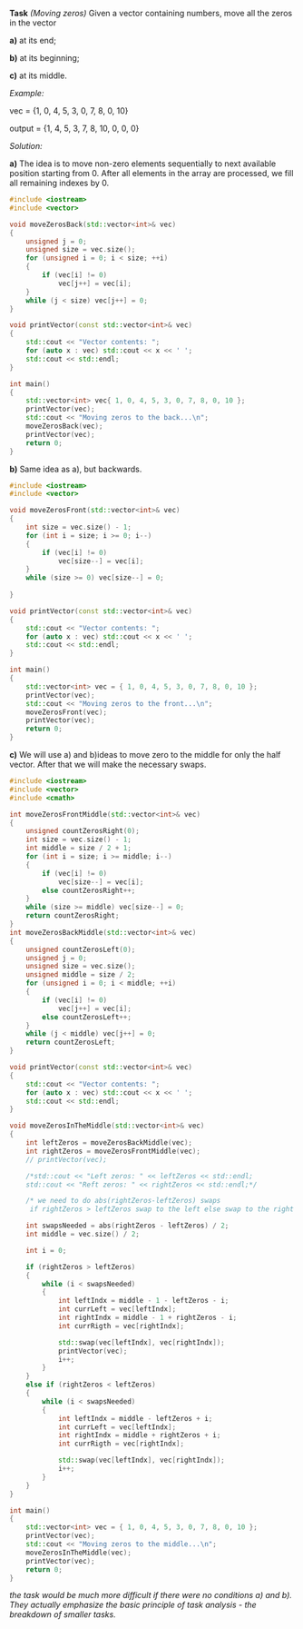 **Task** *(Moving zeros)* Given a vector containing numbers, move all the zeros in the vector 

**a)** at its end;

**b)** at its beginning;

**c)** at its middle.

*Example:*

vec = {1, 0, 4, 5, 3, 0, 7, 8, 0, 10}

output = {1, 4, 5, 3, 7, 8, 10, 0, 0, 0}

*Solution:*

**а)** The idea is to move non-zero elements sequentially to next available position starting from 0. After all elements in the array are processed, we fill all remaining indexes by 0.

```cpp
#include <iostream>
#include <vector>

void moveZerosBack(std::vector<int>& vec)
{
	unsigned j = 0;
	unsigned size = vec.size();
	for (unsigned i = 0; i < size; ++i)
	{
		if (vec[i] != 0)
			vec[j++] = vec[i];
	}
	while (j < size) vec[j++] = 0;
}

void printVector(const std::vector<int>& vec) 
{
	std::cout << "Vector contents: ";
	for (auto x : vec) std::cout << x << ' ';	
	std::cout << std::endl;
}

int main()
{
	std::vector<int> vec{ 1, 0, 4, 5, 3, 0, 7, 8, 0, 10 };
	printVector(vec);
	std::cout << "Moving zeros to the back...\n";
	moveZerosBack(vec);
	printVector(vec);
	return 0;
}
```

**b)** Same idea as a), but backwards.

```cpp
#include <iostream>
#include <vector>

void moveZerosFront(std::vector<int>& vec)
{
	int size = vec.size() - 1;
	for (int i = size; i >= 0; i--)
	{
		if (vec[i] != 0)
			vec[size--] = vec[i];
	}
	while (size >= 0) vec[size--] = 0;
	
}

void printVector(const std::vector<int>& vec)
{
	std::cout << "Vector contents: ";
	for (auto x : vec) std::cout << x << ' ';
	std::cout << std::endl;
}

int main()
{
	std::vector<int> vec = { 1, 0, 4, 5, 3, 0, 7, 8, 0, 10 };
	printVector(vec);
	std::cout << "Moving zeros to the front...\n";
	moveZerosFront(vec);
	printVector(vec);
	return 0;
}
```
**c)** We will use a) and b)ideas to move zero to the middle for only the half vector. After that we will make the necessary swaps.

```cpp
#include <iostream>
#include <vector>
#include <cmath>

int moveZerosFrontMiddle(std::vector<int>& vec)
{
	unsigned countZerosRight(0);
	int size = vec.size() - 1;
	int middle = size / 2 + 1;
	for (int i = size; i >= middle; i--)
	{
		if (vec[i] != 0)
			vec[size--] = vec[i];
		else countZerosRight++;
	}
	while (size >= middle) vec[size--] = 0;
	return countZerosRight;
}
int moveZerosBackMiddle(std::vector<int>& vec)
{
	unsigned countZerosLeft(0);
	unsigned j = 0;
	unsigned size = vec.size();
	unsigned middle = size / 2;
	for (unsigned i = 0; i < middle; ++i)
	{
		if (vec[i] != 0)
			vec[j++] = vec[i];
		else countZerosLeft++;
	}
	while (j < middle) vec[j++] = 0;
	return countZerosLeft;
}

void printVector(const std::vector<int>& vec)
{
	std::cout << "Vector contents: ";
	for (auto x : vec) std::cout << x << ' ';
	std::cout << std::endl;
}

void moveZerosInTheMiddle(std::vector<int>& vec)
{
	int leftZeros = moveZerosBackMiddle(vec);
	int rightZeros = moveZerosFrontMiddle(vec);
	// printVector(vec);

	/*std::cout << "Left zeros: " << leftZeros << std::endl;
	std::cout << "Reft zeros: " << rightZeros << std::endl;*/

	/* we need to do abs(rightZeros-leftZeros) swaps
	 if rightZeros > leftZeros swap to the left else swap to the right */

	int swapsNeeded = abs(rightZeros - leftZeros) / 2;
	int middle = vec.size() / 2;

	int i = 0;

	if (rightZeros > leftZeros)
	{
		while (i < swapsNeeded)
		{
			int leftIndx = middle - 1 - leftZeros - i;
			int currLeft = vec[leftIndx];
			int rightIndx = middle - 1 + rightZeros - i;
			int currRigth = vec[rightIndx];

			std::swap(vec[leftIndx], vec[rightIndx]);
			printVector(vec);
			i++;
		}
	}
	else if (rightZeros < leftZeros)
	{
		while (i < swapsNeeded)
		{
			int leftIndx = middle - leftZeros + i;
			int currLeft = vec[leftIndx];
			int rightIndx = middle + rightZeros + i;
			int currRigth = vec[rightIndx];

			std::swap(vec[leftIndx], vec[rightIndx]);
			i++;
		}
	}
}

int main()
{
	std::vector<int> vec = { 1, 0, 4, 5, 3, 0, 7, 8, 0, 10 };
	printVector(vec);
	std::cout << "Moving zeros to the middle...\n";
	moveZerosInTheMiddle(vec);
	printVector(vec);
	return 0;
}
```
*the task would be much more difficult if there were no conditions a) and b). They actually emphasize the basic principle of task analysis - the breakdown of smaller tasks.*
